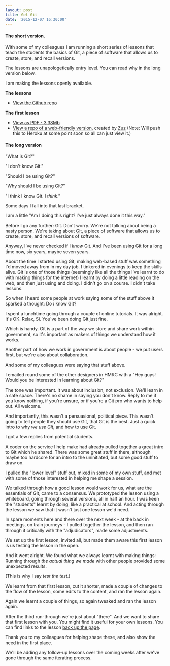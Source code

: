 ```yaml
---
layout: post
title: Get Git
date: '2015-12-07 16:30:00'
---
```


#### The short version.
With some of my colleagues I am running a short series of lessons that teach the students the basics of Git, a piece of software that allows us to create, store, and recall versions.

The lessons are unapologetically entry level. You can read why in the long version below.

I am making the lessons openly available.

**<a name="lessons"></a>The lessons**

* [View the Github repo](https://github.com/ermlikeyeah/HMRC-Git-lessons)

**The first lesson**

* [View as PDF - 3.38Mb](https://github.com/ermlikeyeah/HMRC-Git-lessons/blob/master/hmrc%20digital%20-%20get%20git%20-%20lesson%201.pdf)
* [View a repo of a web-friendly version](https://github.com/ermlikeyeah/HMRC-Git-lessons/tree/master/lesson1), created by [Zuz](http://www.twitter.com/techforevil)
(Note: Will push this to Heroku at some point soon so all can just view it.)



#### The long version
"What is Git?"

"I don't know Git."

"Should I be using Git?"

"Why should I be using Git?"

"I think I know Git. I *think*."

Some days I fall into that last bracket.

I am a little "Am I doing this right? I've just always done it this way."

Before I go any further: Git. Don't worry. We're not talking about being a nasty person. We're taking about [Git](https://en.wikipedia.org/wiki/Git_(software)), a piece of software that allows us to create, store, and recall versions of software.

Anyway, I've never checked if I *know* Git. And I've been using Git for a long time now, six years, maybe seven years.

About the time I started using Git, making web-based stuff was something I'd moved away from in my day job. I tinkered in evenings to keep the skills alive. Git is one of those things (seemingly like all the things I've learnt to do with making things for the internet) I learnt by doing a little reading on the web, and then just using and doing. I didn't go on a course. I didn't take lessons.

So when I heard some people at work saying some of the stuff above it sparked a thought: Do *I* know Git?

I spent a lunchtime going through a couple of online tutorials. It was alright. It's OK. Relax, Si. You've been doing Git just fine.

Which is handy. Git is a part of the way we store and share work within government, so it's important as makers of things we understand how it works.

Another part of how we work in government is about people - we put users first, but we're also about collaboration.

And some of my colleagues were saying that stuff above.

I emailed round some of the other designers in HMRC with a "Hey guys! Would you be interested in learning about Git?"

The tone was important. It was about inclusion, not exclusion. We'll learn in a safe space. There's no shame in saying you don't know. Reply to me if you know nothing, if you're unsure, or if you're a Git pro who wants to help out. All welcome.

And importantly, this wasn't a persuasional, political piece. This wasn't going to tell people they should use Git, that Git is the best. Just a quick intro to why *we use Git*, and how to use Git.

I got a few replies from potential students.

A coder on the service I help make had already pulled together a great intro to Git which he shared. There was some great stuff in there, although maybe too hardcore for an intro to the uninitiated, but some good stuff to draw on.

I pulled the "lower level" stuff out, mixed in some of my own stuff, and met with some of those interested in helping me shape a session.

We talked through how a good lesson would work for us, what are the essentials of Git, came to a consensus. We prototyped the lesson using a whiteboard, going through several versions, all in half an hour. I was keen the "students" learnt by doing, like a practical at school. And acting through the lesson we saw that it wasn't just one lesson we'd need.

In spare moments here and there over the next week - at the back in meetings, on train journeys - I pulled together the lesson, and then ran through it critically with the "adjudicators", made some adjustments.

We set up the first lesson, invited all, but made them aware this first lesson is us testing the lesson in the open.

And it went alright. We found what we always learnt with making things: Running through *the actual thing we made* with other people provided some unexpected results.

(This is why I say *test the test*.)

We learnt from that first lesson, cut it shorter, made a couple of changes to the flow of the lesson, some edits to the content, and ran the lesson again.

Again we learnt a couple of things, so again tweaked and ran the lesson again.

After the third run-through we're just about "there". And we want to share that first lesson with you. You might find it useful for your own lessons. You can find links to the lesson [back up the page](#lessons).

Thank you to my colleagues for helping shape these, and also show the need in the first place.

We'll be adding any follow-up lessons over the coming weeks after we've gone through the same iterating process.
